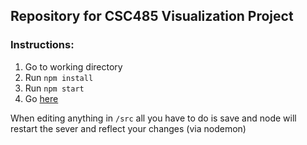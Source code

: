 ## Repository for CSC485 Visualization Project  

### Instructions:  

1. Go to working directory  
2. Run `npm install`    
3. Run `npm start`  
4. Go [here](https://localhost:5000)  

When editing anything in `/src` all you have to do is save and node will restart the sever and reflect your changes (via nodemon)
